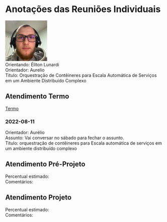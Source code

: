 # Anotações das Reuniões Individuais  

![foto](foto.png "foto")  
Orientando: Éliton Lunardi  
Orientador: Aurelio  
Título: Orquestração de Contêineres para Escala Automática de Serviços em um Ambiente Distribuído Complexo  

## Atendimento Termo  

[Termo](Termo.pdf "Termo")  

### 2022-08-11

Orientador: Aurélio  
Assunto: Vai conversar no sábado para fechar o assunto.  
Título: orquestração de contêineres para Escala automática de serviços em um ambiente distribuído complexo  

## Atendimento Pré-Projeto  

Percentual estimado:  
Comentários:  

## Atendimento Projeto  

Percentual estimado:  
Comentários:  
